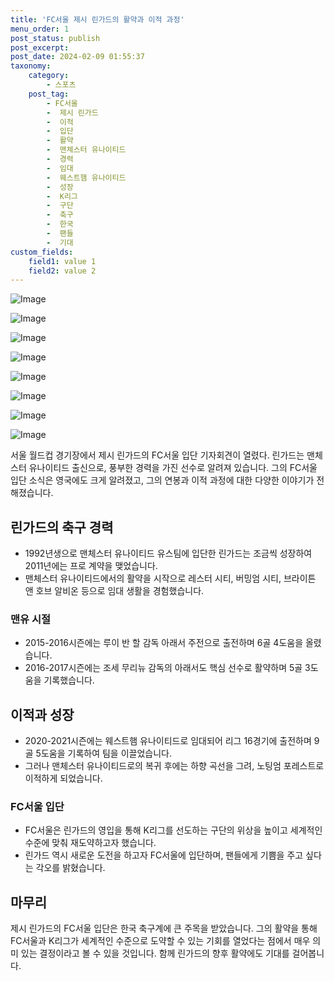 ```yaml
---
title: 'FC서울 제시 린가드의 활약과 이적 과정'
menu_order: 1
post_status: publish
post_excerpt: 
post_date: 2024-02-09 01:55:37
taxonomy:
    category:
        - 스포츠
    post_tag:
        - FC서울
        -  제시 린가드
        -  이적
        -  입단
        -  활약
        -  맨체스터 유나이티드
        -  경력
        -  임대
        -  웨스트햄 유나이티드
        -  성장
        -  K리그
        -  구단
        -  축구
        -  한국
        -  팬들
        -  기대
custom_fields:
    field1: value 1
    field2: value 2
---
```


![Image](https://imgnews.pstatic.net/image/109/2024/02/09/0005015257_001_20240209000206406.jpg?type=w647)

![Image](https://imgnews.pstatic.net/image/109/2024/02/09/0005015257_002_20240209000206451.jpg?type=w647)

![Image](https://imgnews.pstatic.net/image/109/2024/02/09/0005015257_003_20240209000206460.jpg?type=w647)

![Image](https://imgnews.pstatic.net/image/109/2024/02/09/0005015257_004_20240209000206468.jpg?type=w647)

![Image](https://imgnews.pstatic.net/image/109/2024/02/09/0005015257_005_20240209000206476.jpg?type=w647)

![Image](https://imgnews.pstatic.net/image/109/2024/02/09/0005015257_006_20240209000206484.jpg?type=w647)

![Image](https://imgnews.pstatic.net/image/109/2024/02/09/0005015257_007_20240209000206497.jpg?type=w647)

![Image](https://imgnews.pstatic.net/image/109/2024/02/09/0005015257_008_20240209000206503.jpg?type=w647)

서울 월드컵 경기장에서 제시 린가드의 FC서울 입단 기자회견이 열렸다. 린가드는 맨체스터 유나이티드 출신으로, 풍부한 경력을 가진 선수로 알려져 있습니다. 그의 FC서울 입단 소식은 영국에도 크게 알려졌고, 그의 연봉과 이적 과정에 대한 다양한 이야기가 전해졌습니다.
## 린가드의 축구 경력
- 1992년생으로 맨체스터 유나이티드 유스팀에 입단한 린가드는 조금씩 성장하여 2011년에는 프로 계약을 맺었습니다.
- 맨체스터 유나이티드에서의 활약을 시작으로 레스터 시티, 버밍엄 시티, 브라이튼 앤 호브 알비온 등으로 임대 생활을 경험했습니다.
### 맨유 시절
- 2015-2016시즌에는 루이 반 할 감독 아래서 주전으로 출전하며 6골 4도움을 올렸습니다.
- 2016-2017시즌에는 조세 무리뉴 감독의 아래서도 핵심 선수로 활약하며 5골 3도움을 기록했습니다.
## 이적과 성장
- 2020-2021시즌에는 웨스트햄 유나이티드로 임대되어 리그 16경기에 출전하며 9골 5도움을 기록하여 팀을 이끌었습니다.
- 그러나 맨체스터 유나이티드로의 복귀 후에는 하향 곡선을 그려, 노팅엄 포레스트로 이적하게 되었습니다.
### FC서울 입단
- FC서울은 린가드의 영입을 통해 K리그를 선도하는 구단의 위상을 높이고 세계적인 수준에 맞춰 재도약하고자 했습니다.
- 린가드 역시 새로운 도전을 하고자 FC서울에 입단하며, 팬들에게 기쁨을 주고 싶다는 각오를 밝혔습니다.
## 마무리
제시 린가드의 FC서울 입단은 한국 축구계에 큰 주목을 받았습니다. 그의 활약을 통해 FC서울과 K리그가 세계적인 수준으로 도약할 수 있는 기회를 열었다는 점에서 매우 의미 있는 결정이라고 볼 수 있을 것입니다. 함께 린가드의 향후 활약에도 기대를 걸어봅니다.
